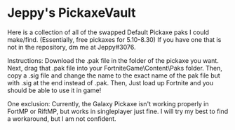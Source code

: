 # Jeppy's PickaxeVault
Here is a collection of all of the swapped Default Pickaxe paks I could make/find. (Essentially, free pickaxes for 5.10-8.30)
If you have one that is not in the repository, dm me at Jeppy#3076.

Instructions: Download the .pak file in the folder of the pickaxe you want.
Next, drag that .pak file into your FortniteGame\Content\Paks folder.
Then, copy a .sig file and change the name to the exact name of the pak file but with .sig at the end instead of .pak.
Then, Just load up Fortnite and you should be able to use it in game! 

One exclusion: Currently, the Galaxy Pickaxe isn't working properly in FortMP or RiftMP, but works in singleplayer just fine. I will try my best to find a workaround, but I am not confident.
